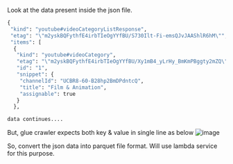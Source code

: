 Look at the data present inside the json file.
```python
{
 "kind": "youtube#videoCategoryListResponse",
 "etag": "\"m2yskBQFythfE4irbTIeOgYYfBU/S730Ilt-Fi-emsQJvJAAShlR6hM\"",
 "items": [
  {
   "kind": "youtube#videoCategory",
   "etag": "\"m2yskBQFythfE4irbTIeOgYYfBU/Xy1mB4_yLrHy_BmKmPBggty2mZQ\"",
   "id": "1",
   "snippet": {
    "channelId": "UCBR8-60-B28hp2BmDPdntcQ",
    "title": "Film & Animation",
    "assignable": true
   }
  },

data continues....
```

But, glue crawler expects both key & value in single line as below 
![image](https://github.com/user-attachments/assets/541f958c-5920-47e7-9d38-9aada681dbf7)

So, convert the json data into parquet file format. Will use lambda service for this purpose.
